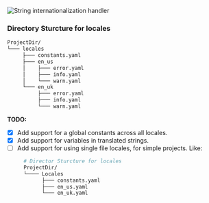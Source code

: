 ![String internationalization handler](https://i.imgur.com/3UBXzNe.png)

### Directory Sturcture for locales
```bash
ProjectDir/
└─── locales
     ├─── constants.yaml
     ├─── en_us
     │    ├─── error.yaml
     │    ├─── info.yaml
     │    └─── warn.yaml
     └─── en_uk
          ├─── error.yaml
          ├─── info.yaml
          └─── warn.yaml
```


**TODO:**
- [X] Add support for a global constants across all locales.
- [X] Add support for variables in translated strings.
- [ ] Add support for using single file locales, for simple projects. Like:
  ```bash
    # Director Sturcture for locales
    ProjectDir/
    └──── Locales
          ├─── constants.yaml
          ├─── en_us.yaml
          └─── en_uk.yaml
  ```
